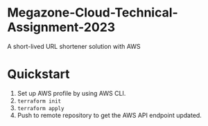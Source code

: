 # Megazone-Cloud-Technical-Assignment-2023
A short-lived URL shortener solution with AWS

# Quickstart
1. Set up AWS profile by using AWS CLI.
2. `terraform init`
3. `terraform apply`
4. Push to remote repository to get the AWS API endpoint updated.

